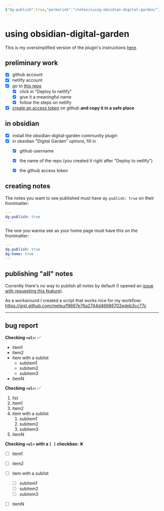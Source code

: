 ```yaml
---
{"dg-publish":true,"permalink":"/notes/using-obsidian-digital-garden/"}
---
```


# using obsidian-digital-garden

This is my oversimplified version of the plugin's instructions [here](https://github.com/oleeskild/obsidian-digital-garden).

## preliminary work

- [x] github account
- [x] netlify account
- [x] go to [this repo](https://github.com/oleeskild/digitalgarden) 
    - [x] click in "Deploy to netlify"
    - [x] give it a meaningful name
    - [x] follow the steps on netlify
- [x] [create an access token](https://github.com/settings/tokens/new?scopes=repo) on github **and copy it in a safe place**

## in obsidian
- [x] install the obsidian-digital-garden community plugin
- [x] in obsidian "Digital Garden" options, fill in
    - [x] github username
    - [x] the name of the repo (you created it right after "Deploy to netlify")
    - [x] the github access token


## creating notes

The notes you want to see published must have `dg-publish: true` on their frontmatter:

```yaml
---
dg-publish: true
---
```


The one you wanna see as your home page must have this on the frontmatter:

```yaml
---
dg-publish: true
dg-home: true
---
```


## publishing "all" notes

Currently there's no way to publish all notes by default (I opened an [issue with requesting this feature](https://github.com/oleeskild/obsidian-digital-garden/issues/26)).

As a workaround I created a script that works nice for my workflow: <https://gist.github.com/meleu/f9667e76a2744d46686702edeb3cc77c>



---

## bug report

**Checking `<ul>`:** ✅

- item1
- item2
- item with a sublist
    - subitem1
    - subitem2
    - subitem3
- itemN


**Checking `<ol>`:** ✅

1. list
1. item1
1. item2
1. item with a sublist
    1. subitem1
    1. subitem2
    1. subitem3
1. itemN


**Checking `<ul>` with a `[ ]` checkbox:** ❌

- [ ] item1
- [ ] item2
- [ ] item with a sublist
    - [ ] subitem1
    - [ ] subitem2
    - [ ] subitem3
- [ ] itemN



